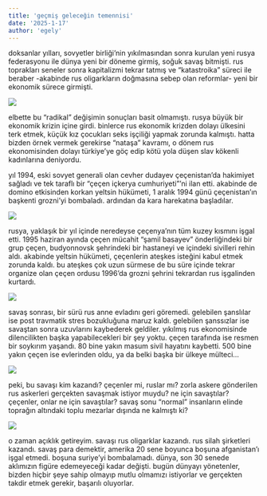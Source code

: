 ```yaml
---
title: 'geçmiş geleceğin temennisi'
date: '2025-1-17'
author: 'egely'
---
```


doksanlar yılları, sovyetler birliği’nin yıkılmasından sonra kurulan yeni rusya federasyonu ile dünya yeni bir döneme girmiş, soğuk savaş bitmişti. rus toprakları seneler sonra kapitalizmi tekrar tatmış ve “katastroika” süreci ile beraber -akabinde rus oligarkların doğmasına sebep olan reformlar- yeni bir ekonomik sürece girmişti. 

![](https://preview.redd.it/ge%C3%A7mi%C5%9F-gelece%C4%9Fin-temennisi-v0-s0zasvrldede1.png?width=1080&crop=smart&auto=webp&s=3f5ffeb52769f52f86e594a1263fc62373a47ae6)
    
elbette bu “radikal” değişimin sonuçları basit olmamıştı. rusya büyük bir ekonomik krizin içine girdi. binlerce rus ekonomik krizden dolayı ülkesini terk etmek, küçük kız çocukları seks işçiliği yapmak zorunda kalmıştı. hatta bizden örnek vermek gerekirse “nataşa” kavramı, o dönem rus ekonomisinden dolayı türkiye’ye göç edip kötü yola düşen slav kökenli kadınlarına deniyordu. 

yıl 1994, eski sovyet generali olan cevher dudayev çeçenistan’da hakimiyet sağladı ve tek taraflı bir “çeçen içkerya cumhuriyeti”’ni ilan etti. akabinde de domino etkisinden korkan yeltsin hükümeti, 1 aralık 1994 günü çeçenistan’ın başkenti grozni’yi bombaladı. ardından da kara harekatına başladılar. 

![](https://preview.redd.it/ge%C3%A7mi%C5%9F-gelece%C4%9Fin-temennisi-v0-77m6ddl1dede1.png?width=960&format=png&auto=webp&s=9392b8975a7959777d9760382788226ba32961c4)

rusya, yaklaşık bir yıl içinde neredeyse çeçenya’nın tüm kuzey kısmını işgal etti. 1995 haziran ayında çeçen mücahit “şamil basayev” önderliğindeki bir grup çeçen, budyonnovsk şehrindeki bir hastaneyi ve içindeki sivilleri rehin aldı. akabinde yeltsin hükümeti, çeçenlerin ateşkes isteğini kabul etmek zorunda kaldı. bu ateşkes çok uzun sürmese de bu süre içinde tekrar organize olan çeçen ordusu 1996’da grozni şehrini tekrardan rus işgalinden kurtardı. 

![](https://preview.redd.it/ge%C3%A7mi%C5%9F-gelece%C4%9Fin-temennisi-v0-obuk4i1bdede1.png?width=1080&crop=smart&auto=webp&s=25a06c05503b752284799ba8dfa396f4e8ac3ccc)

savaş sonrası, bir sürü rus anne evladını geri göremedi. gelebilen şanslılar ise post travmatik stres bozukluğuna maruz kaldı. gelebilen şanssızlar ise savaştan sonra uzuvlarını kaybederek geldiler. yıkılmış rus ekonomisinde dilencilikten başka yapabilecekleri bir şey yoktu. çeçen tarafında ise resmen bir soykırım yaşandı. 80 bine yakın masum sivil hayatını kaybetti. 500 bine yakın çeçen ise evlerinden oldu, ya da belki başka bir ülkeye mülteci… 

![](https://preview.redd.it/ge%C3%A7mi%C5%9F-gelece%C4%9Fin-temennisi-v0-sduiqcj6dede1.png?width=959&format=png&auto=webp&s=1f94dc4a1bcb588c05a5db644b13b04332513933)

peki, bu savaşı kim kazandı? çeçenler mi, ruslar mı? zorla askere gönderilen rus askerleri gerçekten savaşmak istiyor muydu? ne için savaştılar? çeçenler, onlar ne için savaştılar? savaş sonu “normal” insanların elinde toprağın altındaki toplu mezarlar dışında ne kalmıştı ki? 

![](https://preview.redd.it/ge%C3%A7mi%C5%9F-gelece%C4%9Fin-temennisi-v0-zlwsez7hdede1.png?width=1080&crop=smart&auto=webp&s=f5d5d50b1036065b1ce66402d3802ea524b57310)

o zaman açıklık getireyim. savaşı rus oligarklar kazandı. rus silah şirketleri kazandı. savaş para demektir, amerika 20 sene boyunca boşuna afganistan’ı işgal etmedi. boşuna suriye’yi bombalamadı. dünya, son 30 senede aklımızın figüre edemeyeceği kadar değişti. bugün dünyayı yönetenler, bizden hiçbir şeye sahip olmayıp mutlu olmamızı istiyorlar ve gerçekten takdir etmek gerekir, başarılı oluyorlar. 